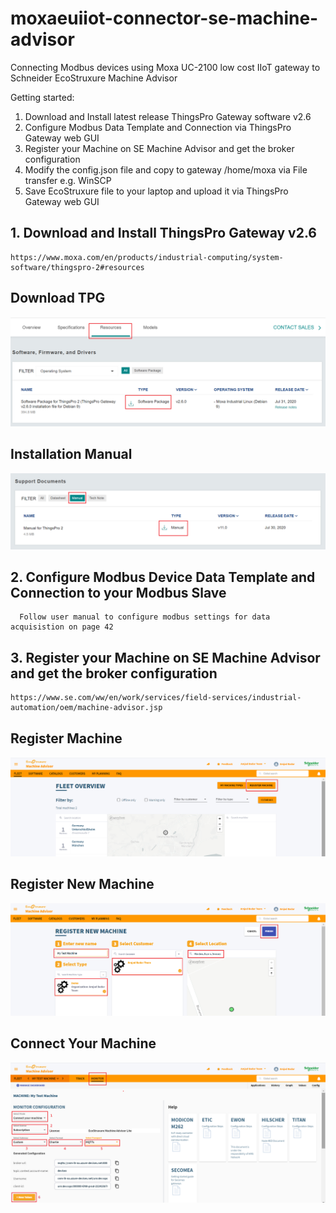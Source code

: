 # moxaeuiiot-connector-se-machine-advisor
Connecting Modbus devices using Moxa UC-2100 low cost IIoT gateway to Schneider EcoStruxure Machine Advisor

Getting started:

1. Download and Install latest release ThingsPro Gateway software v2.6
2. Configure Modbus Data Template and Connection via ThingsPro Gateway web GUI
3. Register your Machine on SE Machine Advisor and get the broker configuration
4. Modify the config.json file and copy to gateway /home/moxa via File transfer e.g. WinSCP
5. Save EcoStruxure file to your laptop and upload it via ThingsPro Gateway web GUI

## 1. Download and Install ThingsPro Gateway v2.6 
```
https://www.moxa.com/en/products/industrial-computing/system-software/thingspro-2#resources
```
## Download TPG
   ![](media/tpg-download-website.png)

## Installation Manual
   ![](media/tpg-installation-manual.png)

## 2. Configure Modbus Device Data Template and Connection to your Modbus Slave

      Follow user manual to configure modbus settings for data acquisistion on page 42
      
## 3. Register your Machine on SE Machine Advisor and get the broker configuration
```
https://www.se.com/ww/en/work/services/field-services/industrial-automation/oem/machine-advisor.jsp
```
## Register Machine
   ![](media/1-register-machine.png)
   
## Register New Machine
   ![](media/2-register-new-machine.png)
   
## Connect Your Machine
   ![](media/3-connect-your-machine.png)
